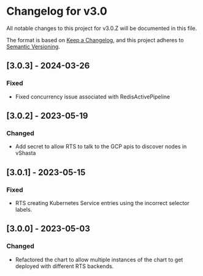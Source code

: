# Changelog for v3.0

All notable changes to this project for v3.0.Z will be documented in this file.

The format is based on [Keep a Changelog](https://keepachangelog.com/en/1.0.0/),
and this project adheres to [Semantic Versioning](https://semver.org/spec/v2.0.0.html).

## [3.0.3] - 2024-03-26

### Fixed

- Fixed concurrency issue associated with RedisActivePipeline

## [3.0.2] - 2023-05-19
### Changed
- Add secret to allow RTS to talk to the GCP apis to discover nodes in vShasta


## [3.0.1] - 2023-05-15

### Fixed

- RTS creating Kubernetes Service entries using the incorrect selector labels.

## [3.0.0] - 2023-05-03

### Changed

- Refactored the chart to allow multiple instances of the chart to get deployed with different RTS backends.
